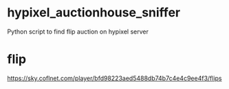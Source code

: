 # hypixel_auctionhouse_sniffer
Python script to find flip auction on hypixel server


# flip
https://sky.coflnet.com/player/bfd98223aed5488db74b7c4e4c9ee4f3/flips
